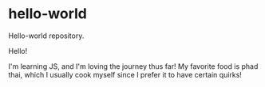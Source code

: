 # hello-world
Hello-world repository.

Hello!

I'm learning JS, and I'm loving the journey thus far!
My favorite food is phad thai, which I usually cook myself since I prefer it to have certain quirks!
